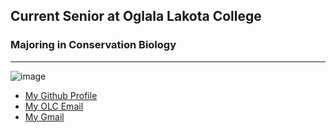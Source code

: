 ## Current Senior at Oglala Lakota College

### Majoring in Conservation Biology

***

![image](https://avatars.githubusercontent.com/u/86793398?s=400&u=a8fbe84f623db4139fd2d6243498df7c4f102593&v=4)

- [My Github Profile](https://github.com/treyorion)   
- [My OLC Email](tphelps24422@olc.edu)    
- [My Gmail](phelpstreyo@gmail.com)
